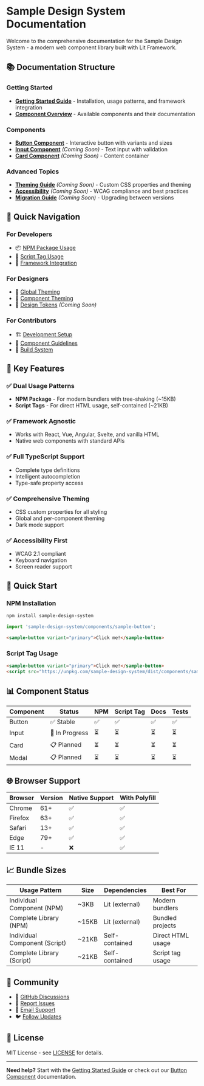 # Sample Design System Documentation

Welcome to the comprehensive documentation for the Sample Design System - a modern web component library built with Lit Framework.

## 📚 Documentation Structure

### Getting Started
- **[Getting Started Guide](./getting-started.md)** - Installation, usage patterns, and framework integration
- **[Component Overview](#components)** - Available components and their documentation

### Components
- **[Button Component](./components/button.md)** - Interactive button with variants and sizes
- **[Input Component](./components/input.md)** *(Coming Soon)* - Text input with validation
- **[Card Component](./components/card.md)** *(Coming Soon)* - Content container

### Advanced Topics
- **[Theming Guide](./theming.md)** *(Coming Soon)* - Custom CSS properties and theming
- **[Accessibility](./accessibility.md)** *(Coming Soon)* - WCAG compliance and best practices
- **[Migration Guide](./migration.md)** *(Coming Soon)* - Upgrading between versions

## 🎯 Quick Navigation

### For Developers
- 📦 [NPM Package Usage](./getting-started.md#npm-package-installation)
- 🎯 [Script Tag Usage](./getting-started.md#script-tag-installation)
- 🔧 [Framework Integration](./getting-started.md#framework-integration)

### For Designers
- 🎨 [Global Theming](./getting-started.md#global-theming)
- 🎨 [Component Theming](./components/button.md#custom-theming)
- 📐 [Design Tokens](./theming.md) *(Coming Soon)*

### For Contributors
- 🏗️ [Development Setup](./getting-started.md#development-setup)
- 📝 [Component Guidelines](../.cursor/rules/component-development.mdc)
- 🚀 [Build System](../.cursor/rules/build-configuration.mdc)

## 🌟 Key Features

### ✅ Dual Usage Patterns
- **NPM Package** - For modern bundlers with tree-shaking (~15KB)
- **Script Tags** - For direct HTML usage, self-contained (~21KB)

### ✅ Framework Agnostic
- Works with React, Vue, Angular, Svelte, and vanilla HTML
- Native web components with standard APIs

### ✅ Full TypeScript Support
- Complete type definitions
- Intelligent autocompletion
- Type-safe property access

### ✅ Comprehensive Theming
- CSS custom properties for all styling
- Global and per-component theming
- Dark mode support

### ✅ Accessibility First
- WCAG 2.1 compliant
- Keyboard navigation
- Screen reader support

## 🚀 Quick Start

### NPM Installation
```bash
npm install sample-design-system
```

```javascript
import 'sample-design-system/components/sample-button';
```

```html
<sample-button variant="primary">Click me!</sample-button>
```

### Script Tag Usage
```html
<sample-button variant="primary">Click me!</sample-button>
<script src="https://unpkg.com/sample-design-system/dist/components/sample-button.js"></script>
```

## 📊 Component Status

| Component | Status | NPM | Script Tag | Docs | Tests |
|-----------|--------|-----|------------|------|-------|
| Button | ✅ Stable | ✅ | ✅ | ✅ | ✅ |
| Input | 🚧 In Progress | ⏳ | ⏳ | ⏳ | ⏳ |
| Card | 📋 Planned | ⏳ | ⏳ | ⏳ | ⏳ |
| Modal | 📋 Planned | ⏳ | ⏳ | ⏳ | ⏳ |

## 🌐 Browser Support

| Browser | Version | Native Support | With Polyfill |
|---------|---------|----------------|---------------|
| Chrome | 61+ | ✅ | ✅ |
| Firefox | 63+ | ✅ | ✅ |
| Safari | 13+ | ✅ | ✅ |
| Edge | 79+ | ✅ | ✅ |
| IE 11 | - | ❌ | ✅ |

## 📈 Bundle Sizes

| Usage Pattern | Size | Dependencies | Best For |
|---------------|------|--------------|----------|
| Individual Component (NPM) | ~3KB | Lit (external) | Modern bundlers |
| Complete Library (NPM) | ~15KB | Lit (external) | Bundled projects |
| Individual Component (Script) | ~21KB | Self-contained | Direct HTML usage |
| Complete Library (Script) | ~21KB | Self-contained | Script tag usage |

## 🤝 Community

- 💬 [GitHub Discussions](https://github.com/your-org/sample-design-system/discussions)
- 🐛 [Report Issues](https://github.com/your-org/sample-design-system/issues)
- 📧 [Email Support](mailto:support@yourorg.com)
- 🐦 [Follow Updates](https://twitter.com/yourorg)

## 📄 License

MIT License - see [LICENSE](../LICENSE) for details.

---

**Need help?** Start with the [Getting Started Guide](./getting-started.md) or check out our [Button Component](./components/button.md) documentation. 